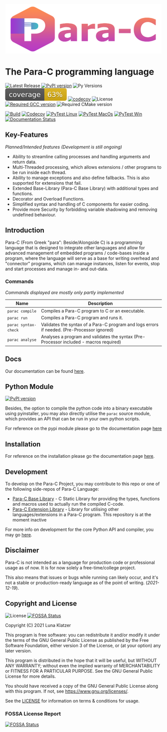 ![para-c](img/parac-banner.png)

# The Para-C programming language

![Latest Release](https://img.shields.io/github/v/release/Para-C/Para-C?include_prereleases)
[![PyPI version](https://badge.fury.io/py/parac.svg)](https://badge.fury.io/py/parac)
![Py Versions](https://img.shields.io/pypi/pyversions/parac.svg)
![Coverage](./coverage.svg)
[![codecov](https://codecov.io/gh/Para-C/Para-C/branch/main/graph/badge.svg?token=8I9XL1E7QR)](https://codecov.io/gh/Para-C/Para-C)
![License](https://img.shields.io/github/license/Para-C/Para-C?color=cyan)
[![Required GCC version](https://img.shields.io/badge/GCC-%3E%3D8.0-blue)](https://github.com/Para-C/Para-C/discussions/76)
![Required CMake version](https://img.shields.io/badge/CMake-%3E%3D3.17-blue)

[![Build](https://github.com/Luna-Klatzer/Para-C/actions/workflows/codeql-analysis.yml/badge.svg)](https://github.com/Para-C/Para-C/actions/workflows/codeql-analysis.yml)
[![Codecov](https://github.com/Luna-Klatzer/Para-C/actions/workflows/codecov.yml/badge.svg)](https://github.com/Para-C/Para-C/actions/workflows/codecov.yml)
[![PyTest Linux](https://github.com/Para-C/Para-C/actions/workflows/pytest-linux-coverage.yml/badge.svg)](https://github.com/Para-C/Para-C/actions/workflows/pytest-linux-coverage.yml)
[![PyTest MacOs](https://github.com/Para-C/Para-C/actions/workflows/pytest-macos.yml/badge.svg)](https://github.com/Para-C/Para-C/actions/workflows/pytest-macos.yml)
[![PyTest Win](https://github.com/Para-C/Para-C/actions/workflows/pytest-win.yml/badge.svg)](https://github.com/Para-C/Para-C/actions/workflows/pytest-win.yml)
[![Documentation Status](https://readthedocs.org/projects/para-c/badge/?version=latest)](https://para-c.readthedocs.io/en/latest/?badge=latest)

## Key-Features

*Planned/Intended features (Development is still ongoing)*

- Ability to streamline calling processes and handling arguments and return
  data.
- Multi-Threaded processing, which allows extensions / other programs to be run
  inside each thread.
- Ability to manage exceptions and also define fallbacks. This is also
  supported for extensions that fail.
- Extended Base-Library (Para-C Base Library) with additional types and
  functions.
- Decorator and Overload Functions.
- Simplified syntax and handling of C components for easier coding.
- Provide more Security by forbidding variable shadowing and removing undefined
  behaviour.

## Introduction

Para-C (From Greek "para": Beside/Alongside C) is a programming language that
is designed to integrate other languages and allow for advanced management of
embedded programs / code-bases inside a program, where the language will serve
as a base for writing overhead and "connector" programs, which can manage
instances, listen for events, stop and start processes and manage in- and
out-data.

### Commands

*Commands displayed are mostly only partly implemented*

| Name                   | Description                                                                                      |
|------------------------|--------------------------------------------------------------------------------------------------|
| ``parac compile``      | Compiles a Para-C program to C or an executable.                                                 |
| ``parac run``          | Compiles a Para-C program and runs it.                                                           |
| ``parac syntax-check`` | Validates the syntax of a Para-C program and logs errors if needed. (Pre-Processor ignored)      |
| ``parac analyse``      | Analyses a program and validates the syntax (Pre-Processor included - macros required)           |

## Docs

Our documentation can be found [here](https://para-c.readthedocs.io/en/latest/).

## Python Module

[![PyPI version](https://badge.fury.io/py/parac.svg)](https://badge.fury.io/py/parac)

Besides, the option to compile the python code into a binary executable using
pyinstaller, you may also directly utilise the `parac` source module, which
provides an API that can be run in your own python scripts.

For reference on the pypi module please go to the documentation page
[here](https://para-c.readthedocs.io/en/latest/pyapi_ref/index.html)

## Installation

For reference on the installation please go the documentation page 
[here](https://para-c.readthedocs.io/en/latest/installation.html).

## Development

To develop on the Para-C Project, you may contribute to this repo or one of the
following side-repos of Para-C Language:

- [Para-C Base Library](https://github.com/Para-C/Para-C-Base-Library) - C
  Static Library for providing the types, functions and macros used to actually
  run the compiled C-code.
- [Para-C Extension Library](https://github.com/Para-C/Para-C-Extension-Library) - 
  Library for utilising other languages/extensions in a Para-C program. This
  repository is at the moment inactive

For more info on development for the core Python API and compiler, you may go
[here](https://github.com/Para-C/Para-C/blob/main/DEVELOPMENT.md).

## Disclaimer

Para-C is not intended as a language for production code or professional usage
as of now. It is for now solely a free-time/college project.

This also means that issues or bugs while running can likely occur, and it's
not a stable or production-ready language as of the point of writing.
(*2021-12-19*).

## Copyright and License

![License](https://img.shields.io/github/license/Para-C/Para-C?color=cyan)
[![FOSSA Status](https://app.fossa.com/api/projects/git%2Bgithub.com%2FPara-C%2FPara-C.svg?type=shield)](https://app.fossa.com/projects/git%2Bgithub.com%2FPara-C%2FPara-C?ref=badge_shield)

Copyright (C) 2021 Luna Klatzer

This program is free software: you can redistribute it and/or modify it under
the terms of the GNU General Public License as published by the Free Software
Foundation, either version 3 of the License, or
(at your option) any later version.

This program is distributed in the hope that it will be useful, but WITHOUT ANY
WARRANTY; without even the implied warranty of MERCHANTABILITY or FITNESS FOR A
PARTICULAR PURPOSE. See the GNU General Public License for more details.

You should have received a copy of the GNU General Public License along with
this program. If not, see <https://www.gnu.org/licenses/>.

See the [LICENSE](./LICENSE) for information on terms & conditions for usage.

### FOSSA License Report

[![FOSSA Status](https://app.fossa.com/api/projects/git%2Bgithub.com%2FPara-C%2FPara-C.svg?type=large)](https://app.fossa.com/projects/git%2Bgithub.com%2FPara-C%2FPara-C?ref=badge_large)
